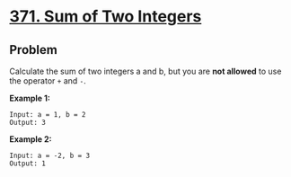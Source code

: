 # [371. Sum of Two Integers](https://leetcode.com/problems/sum-of-two-integers/)


## Problem

Calculate the sum of two integers a and b, but you are **not allowed** to use the operator `+` and `-`.

**Example 1:**

    Input: a = 1, b = 2
    Output: 3

**Example 2:**

    Input: a = -2, b = 3
    Output: 1
